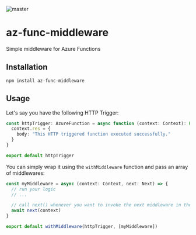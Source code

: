 ![master](https://github.com/richardrobberse/az-func-middleware/actions/workflows/main.yml/badge.svg?branch=master)

# az-func-middleware

Simple middleware for Azure Functions

## Installation

`npm install az-func-middleware`

## Usage

Let's say you have the following HTTP Trigger:

```TypeScript
const httpTrigger: AzureFunction = async function (context: Context): Promise<void> {
  context.res = {
    body: "This HTTP triggered function executed successfully."
  }
}

export default httpTrigger
```

You can simply wrap it using the `withMiddleware` function and pass an array of middlewares:

```TypeScript
const myMiddleware = async (context: Context, next: Next) => {
  // run your logic
  // ...

  // call next() whenever you want to invoke the next middleware in the chain
  await next(context)
}

export default withMiddleware(httpTrigger, [myMiddleware])

```
